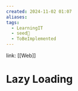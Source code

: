 ```yaml
---
created: 2024-11-02 01:07
aliases: 
tags:
  - LearningIT
  - seed🌱
  - ToBeImplemented
---
```


link: [[Web]]

# Lazy Loading
